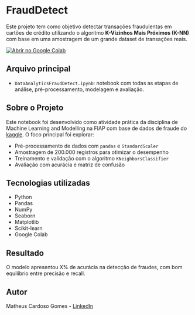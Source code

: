 # FraudDetect

Este projeto tem como objetivo detectar transações fraudulentas em cartões de crédito utilizando o algoritmo **K-Vizinhos Mais Próximos (K-NN)** com base em uma amostragem de um grande dataset de transações reais.

[![Abrir no Google Colab](https://colab.research.google.com/assets/colab-badge.svg)](https://colab.research.google.com/drive/1IdN8LnvkB_m1mFL-OrdKCM3kblCoqPlV?usp=sharing)

## Arquivo principal
- `DataAnalyticsFraudDetect.ipynb`: notebook com todas as etapas de análise, pré-processamento, modelagem e avaliação.

## Sobre o Projeto

Este notebook foi desenvolvido como atividade prática da disciplina de Machine Learning and Modelling na FIAP com base de dados de fraude do [kaggle](https://www.kaggle.com/datasets/dhanushnarayananr/credit-card-fraud/data). O foco principal foi explorar:

- Pré-processamento de dados com `pandas` e `StandardScaler`
- Amostragem de 200.000 registros para otimizar o desempenho
- Treinamento e validação com o algoritmo `KNeighborsClassifier`
- Avaliação com acurácia e matriz de confusão

## Tecnologias utilizadas
- Python
- Pandas
- NumPy
- Seaborn
- Matplotlib
- Scikit-learn
- Google Colab

## Resultado
O modelo apresentou X% de acurácia na detecção de fraudes, com bom equilíbrio entre precisão e recall.

## Autor
Matheus Cardoso Gomes - [LinkedIn](www.linkedin.com/in/matheus-cardoso-70552b138)
